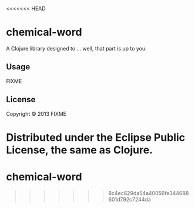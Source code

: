 <<<<<<< HEAD
# chemical-word

A Clojure library designed to ... well, that part is up to you.

## Usage

FIXME

## License

Copyright © 2013 FIXME

Distributed under the Eclipse Public License, the same as Clojure.
=======
chemical-word
=============
>>>>>>> 8c4ec629da54a40056fe344688601d792c7244da
